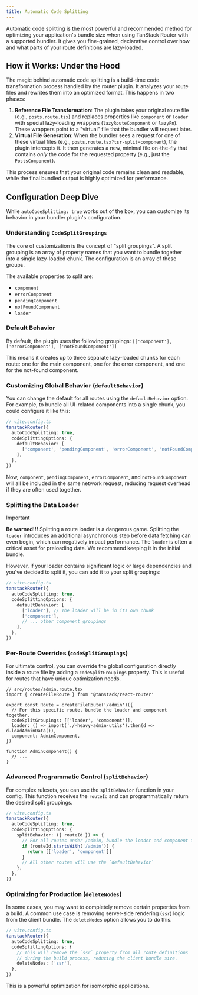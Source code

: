 ```yaml
---
title: Automatic Code Splitting
---
```


Automatic code splitting is the most powerful and recommended method for optimizing your application's bundle size when using TanStack Router with a supported bundler. It gives you fine-grained, declarative control over how and what parts of your route definitions are lazy-loaded.

## How it Works: Under the Hood

The magic behind automatic code splitting is a build-time code transformation process handled by the router plugin. It analyzes your route files and rewrites them into an optimized format. This happens in two phases:

1.  **Reference File Transformation**: The plugin takes your original route file (e.g., `posts.route.tsx`) and replaces properties like `component` or `loader` with special lazy-loading wrappers (`lazyRouteComponent` or `lazyFn`). These wrappers point to a "virtual" file that the bundler will request later.
2.  **Virtual File Generation**: When the bundler sees a request for one of these virtual files (e.g., `posts.route.tsx?tsr-split=component`), the plugin intercepts it. It then generates a new, minimal file on-the-fly that contains *only* the code for the requested property (e.g., just the `PostsComponent`).

This process ensures that your original code remains clean and readable, while the final bundled output is highly optimized for performance.

## Configuration Deep Dive

While `autoCodeSplitting: true` works out of the box, you can customize its behavior in your bundler plugin's configuration.

### Understanding `CodeSplitGroupings`

The core of customization is the concept of "split groupings". A split grouping is an array of property names that you want to bundle together into a single lazy-loaded chunk. The configuration is an array of these groups.

The available properties to split are:
- `component`
- `errorComponent`
- `pendingComponent`
- `notFoundComponent`
- `loader`

### Default Behavior

By default, the plugin uses the following groupings:
`[['component'], ['errorComponent'], ['notFoundComponent']]`

This means it creates up to three separate lazy-loaded chunks for each route: one for the main component, one for the error component, and one for the not-found component.

### Customizing Global Behavior (`defaultBehavior`)

You can change the default for all routes using the `defaultBehavior` option. For example, to bundle all UI-related components into a single chunk, you could configure it like this:

```ts
// vite.config.ts
tanstackRouter({
  autoCodeSplitting: true,
  codeSplittingOptions: {
    defaultBehavior: [
      ['component', 'pendingComponent', 'errorComponent', 'notFoundComponent'],
    ],
  },
})
```
Now, `component`, `pendingComponent`, `errorComponent`, and `notFoundComponent` will all be included in the same network request, reducing request overhead if they are often used together.

### Splitting the Data Loader

> [!IMPORTANT]
> **Be warned!!!** Splitting a route loader is a dangerous game.
> Splitting the `loader` introduces an additional asynchronous step before data fetching can even begin, which can negatively impact performance. The `loader` is often a critical asset for preloading data. We recommend keeping it in the initial bundle.

However, if your loader contains significant logic or large dependencies and you've decided to split it, you can add it to your split groupings:

```ts
// vite.config.ts
tanstackRouter({
  autoCodeSplitting: true,
  codeSplittingOptions: {
    defaultBehavior: [
      ['loader'], // The loader will be in its own chunk
      ['component'],
      // ... other component groupings
    ],
  },
})
```

### Per-Route Overrides (`codeSplitGroupings`)

For ultimate control, you can override the global configuration directly inside a route file by adding a `codeSplitGroupings` property. This is useful for routes that have unique optimization needs.

```tsx
// src/routes/admin.route.tsx
import { createFileRoute } from '@tanstack/react-router'

export const Route = createFileRoute('/admin')({
  // For this specific route, bundle the loader and component together.
  codeSplitGroupings: [['loader', 'component']],
  loader: () => import('./-heavy-admin-utils').then(d => d.loadAdminData()),
  component: AdminComponent,
})

function AdminComponent() {
  // ...
}
```

### Advanced Programmatic Control (`splitBehavior`)

For complex rulesets, you can use the `splitBehavior` function in your config. This function receives the `routeId` and can programmatically return the desired split groupings.

```ts
// vite.config.ts
tanstackRouter({
  autoCodeSplitting: true,
  codeSplittingOptions: {
    splitBehavior: ({ routeId }) => {
      // For all routes under /admin, bundle the loader and component together
      if (routeId.startsWith('/admin')) {
        return [['loader', 'component']]
      }
      // All other routes will use the `defaultBehavior`
    },
  },
})
```

### Optimizing for Production (`deleteNodes`)

In some cases, you may want to completely remove certain properties from a build. A common use case is removing server-side rendering (`ssr`) logic from the client bundle. The `deleteNodes` option allows you to do this.

```ts
// vite.config.ts
tanstackRouter({
  autoCodeSplitting: true,
  codeSplittingOptions: {
    // This will remove the `ssr` property from all route definitions
    // during the build process, reducing the client bundle size.
    deleteNodes: ['ssr'],
  },
})
```
This is a powerful optimization for isomorphic applications.
